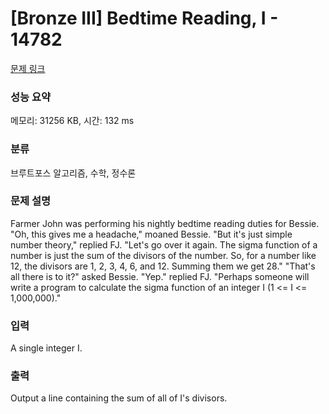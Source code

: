 # [Bronze III] Bedtime Reading, I - 14782 

[문제 링크](https://www.acmicpc.net/problem/14782) 

### 성능 요약

메모리: 31256 KB, 시간: 132 ms

### 분류

브루트포스 알고리즘, 수학, 정수론

### 문제 설명

<p>Farmer John was performing his nightly bedtime reading duties for Bessie. "Oh, this gives me a headache," moaned Bessie. "But it's just simple number theory," replied FJ. "Let's go over it again. The sigma function of a number is just the sum of the divisors of the number. So, for a number like 12, the divisors are 1, 2, 3, 4, 6, and 12. Summing them we get 28." "That's all there is to it?" asked Bessie. "Yep." replied FJ. "Perhaps someone will write a program to calculate the sigma function of an integer I (1 <= I <= 1,000,000)."</p>

### 입력 

 <p>A single integer I.</p>

### 출력 

 <p>Output a line containing the sum of all of I's divisors.</p>

